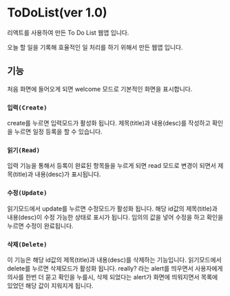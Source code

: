 # ToDoList(ver 1.0)

리액트를 사용하여 만든 To Do List 웹앱 입니다.

오늘 할 일을 기록해 효율적인 일 처리를 하기 위해서 만든 웹앱 입니다.

## 기능

처음 화면에 들어오게 되면 welcome 모드로 기본적인 화면을 표시합니다.

### `입력(Create)`

create를 누르면 입력모드가 활성화 됩니다.
제목(title)과 내용(desc)를 작성하고 확인을 누르면 일정 등록을 할 수 있습니다.

### `읽기(Read)`

입력 기능을 통해서 등록이 완료된 항목들을 누르게 되면 read 모드로 변경이 되면서
제목(title)과 내용(desc)가 표시됩니다.

### `수정(Update)`

읽기모드에서 update를 누르면 수정모드가 활성화 됩니다.
해당 id값의 제목(title)과 내용(desc)이 수정 가능한 상태로 표시가 됩니다.
임의의 값을 넣어 수정을 하고 확인을 누르면 수정이 완료됩니다.

### `삭제(Delete)`

이 기능은 해당 id값의 제목(title)과 내용(desc)를 삭제하는 기능입니다.
읽기모드에서 delete를 누르면 삭제모드가 활성화 됩니다.
really? 라는 alert를 띄우면서 사용자에게 의사를 한번 더 묻고
확인을 누를시, 삭제 되었다는 alert가 화면에 띄워지면서
목록에 있었던 해당 값이 지워지게 됩니다.
